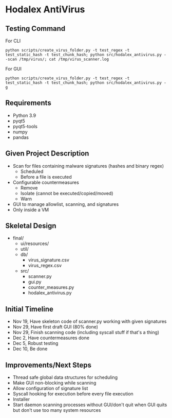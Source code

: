 # Hodalex AntiVirus

## Testing Command

For CLI
```
python scripts/create_virus_folder.py -t test_regex -t test_static_hash -t test_chunk_hash; python src/hodalex_antivirus.py --scan /tmp/virus/; cat /tmp/virus_scanner.log
```
For GUI
```
python scripts/create_virus_folder.py -t test_regex -t test_static_hash -t test_chunk_hash; python src/hodalex_antivirus.py -g
```

## Requirements
 - Python 3.9
 - pyqt5
 - pyqt5-tools
 - numpy
 - pandas

## Given Project Description
 - Scan for files containing malware signatures (hashes and binary regex)
	- Scheduled
	- Before a file is executed
 - Configurable countermeasures
	- Remove
	- Isolate (cannot be executed/copied/moved)
	- Warn
 - GUI to manage allowlist, scanning, and signatures
 - Only inside a VM

## Skeletal Design
 - final/
	 - ui/resources/
	 - util/
	 - db/
		- virus_signature.csv
		- virus_regex.csv
 	 - src/
 	 	- scanner.py
 	 	- gui.py
 	 	- counter_measures.py
 	 	- hodalex_antivirus.py

## Initial Timeline
 - Nov 19, Have skeleton code of scanner.py working with given signatures
 - Nov 29, Have first draft GUI (80% done)
 - Nov 29, Finish scanning code (including syscall stuff if that's a thing)
 - Dec 2, Have countermeasures done
 - Dec 5, Robust testing
 - Dec 10, Be done

## Improvements/Next Steps
 - Thread safe global data structures for scheduling
 - Make GUI non-blocking while scanning
 - Allow configuration of signature list
 - Syscall hooking for execution before every file execution
 - Installer
 - Start daemon scanning processes without GUI/don't quit when GUI quits but don't use too many system resources